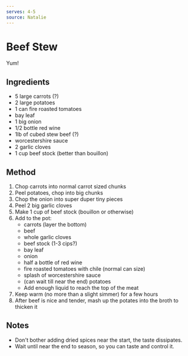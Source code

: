 ```yaml
---
serves: 4-5
source: Natalie
---
```


# Beef Stew

Yum!

## Ingredients

- 5 large carrots (?)
- 2 large potatoes
- 1 can fire roasted tomatoes
- bay leaf
- 1 big onion
- 1/2 bottle red wine
- 1lb of cubed stew beef (?)
- worcestershire sauce
- 2 garlic cloves
- 1 cup beef stock (better than bouillon)

## Method

1. Chop carrots into normal carrot sized chunks
2. Peel potatoes, chop into big chunks
3. Chop the onion into super duper tiny pieces
4. Peel 2 big garlic cloves
5. Make 1 cup of beef stock (bouillon or otherwise)
6. Add to the pot:
   - carrots (layer the bottom)
   - beef
   - whole garlic cloves
   - beef stock (1-3 cips?)
   - bay leaf
   - onion
   - half a bottle of red wine
   - fire roasted tomatoes with chile (normal can size)
   - splash of worcestershire sauce
   - (can wait till near the end) potatoes
   - Add enough liquid to reach the top of the meat
7. Keep warm (no more than a slight simmer) for a few hours
8. After beef is nice and tender, mash up the potates into the broth to thicken it

## Notes

- Don't bother adding dried spices near the start, the taste dissipates.
- Wait until near the end to season, so you can taste and control it.

